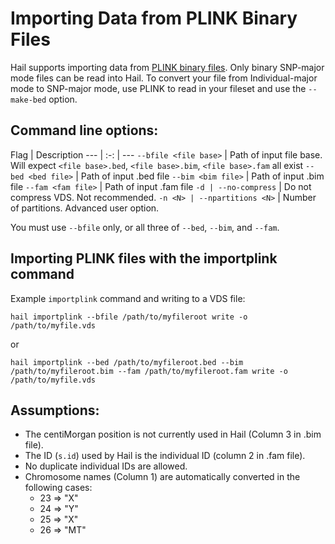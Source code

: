 # Importing Data from PLINK Binary Files

Hail supports importing data from [PLINK binary files](http://pngu.mgh.harvard.edu/~purcell/plink/data.shtml#bed). Only binary SNP-major mode files can be read into Hail. To convert your file from Individual-major mode to SNP-major mode, use PLINK to read in your fileset and use the `--make-bed` option.

## Command line options:
Flag | Description
--- | :-: | ---
`--bfile <file base>` | Path of input file base. Will expect `<file base>.bed`, `<file base>.bim`, `<file base>.fam` all exist
`--bed <bed file>` | Path of input .bed file 
`--bim <bim file>` | Path of input .bim file 
`--fam <fam file>` | Path of input .fam file 
`-d | --no-compress` | Do not compress VDS. Not recommended.
`-n <N> | --npartitions <N>` | Number of partitions. Advanced user option.

 You must use `--bfile` only, or all three of `--bed`, `--bim`, and `--fam`.

## Importing PLINK files with the importplink command

Example `importplink` command and writing to a VDS file:
```
hail importplink --bfile /path/to/myfileroot write -o /path/to/myfile.vds
```
or
```
hail importplink --bed /path/to/myfileroot.bed --bim /path/to/myfileroot.bim --fam /path/to/myfileroot.fam write -o /path/to/myfile.vds
```

## Assumptions:
 - The centiMorgan position is not currently used in Hail (Column 3 in .bim file).
 - The ID (`s.id`) used by Hail is the individual ID (column 2 in .fam file).
 - No duplicate individual IDs are allowed.
 - Chromosome names (Column 1) are automatically converted in the following cases:
    - 23 => "X"
    - 24 => "Y"
    - 25 => "X"
    - 26 => "MT"
